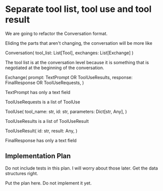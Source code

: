 # Separate tool list, tool use and tool result

We are going to refactor the Conversation format.

Eliding the parts that aren't changing, the conversation will be more like

Conversation(
    tool_list: List[Tool],
    exchanges: List[Exchange]
)

The tool list is at the conversation level because it is something that is negotiated at the beginning of the conversation.

Exchange(
    prompt: TextPrompt OR ToolUseResults,
    response: FinalResponse OR ToolUseRequests,
)

TextPrompt has only a text field

ToolUseRequests is a list of ToolUse

ToolUse(
    tool_name: str,
    id: str,
    parameters: Dict[str, Any],
)

ToolUseResults is a list of ToolUseResult

ToolUseResult(
    id: str,
    result: Any,
)

FinalResponse has only a text field

## Implementation Plan

Do not include tests in this plan. I will worry about those later. 
Get the data structures right.

Put the plan here. Do not implement it yet.
